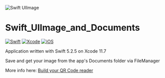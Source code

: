 ![Swift UIImage](https://user-images.githubusercontent.com/43349628/92416955-1d5cd900-f160-11ea-8ed3-1ecef5301447.jpg)
# Swift_UIImage_and_Documents
[![Swift](https://img.shields.io/badge/Swift-5.2.5-orange.svg)](https://swift.org)
[![Xcode](https://img.shields.io/badge/Xcode-11.6-blue.svg)](https://developer.apple.com/xcode)
[![iOS](https://img.shields.io/static/v1?label=iOS&message=13.7&color=green)](https://www.apple.com/ios/ios-13/)

Application written with Swift 5.2.5 on Xcode 11.7

Save and get your image from the app's Documents folder via FileManager

More info here: [Build your QR Code reader](https://medium.com/@jkdory83/build-your-qr-code-reader-7b89ca401e9a)
